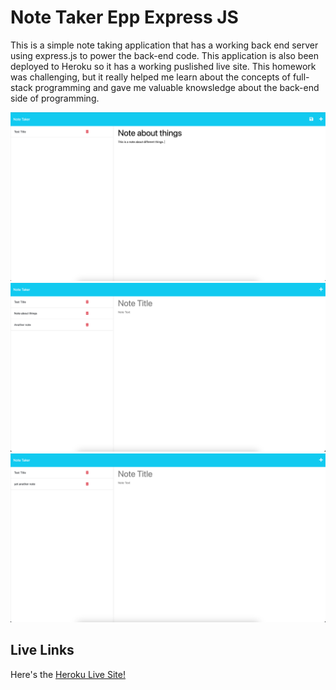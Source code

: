 # Note Taker Epp Express JS

This is a simple note taking application that has a working back end server using express.js to power the back-end code. This application is also been deployed to Heroku so it has a working puslished live site. This homework was challenging, but it really helped me learn about the concepts of full-stack programming and gave me valuable knowsledge about the back-end side of programming. 

![Here's screenshot 1](./images/note-taker-screenshot-1.png)
![Here's screenshot 2](./images/note-taker-screenshot-2.png)
![Here's screenshot 3](./images/note-taker-screenshot-3.png)



## Live Links

Here's the [Heroku Live Site!](https://note-taker-app-expressjs.herokuapp.com/)